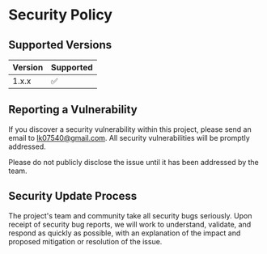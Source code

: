 # Security Policy

## Supported Versions

| Version | Supported          |
| ------- | ------------------ |
| 1.x.x   | :white_check_mark: |

## Reporting a Vulnerability

If you discover a security vulnerability within this project, please send an email to lk07540@gmail.com. All security vulnerabilities will be promptly addressed.

Please do not publicly disclose the issue until it has been addressed by the team.

## Security Update Process

The project's team and community take all security bugs seriously. Upon receipt of security bug reports, we will work to understand, validate, and respond as quickly as possible, with an explanation of the impact and proposed mitigation or resolution of the issue.
